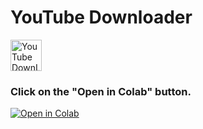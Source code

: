 # YouTube Downloader

<img src="https://upload.wikimedia.org/wikipedia/commons/thumb/0/09/YouTube_full-color_icon_%282017%29.svg/1024px-YouTube_full-color_icon_%282017%29.svg.png" height="50" alt="YouTube DownLoader">

### Click on the "Open in Colab" button.
[![Open in Colab](https://colab.research.google.com/assets/colab-badge.svg)](https://colab.research.google.com/github/rugvedkoshiya/YouTube-Dowanloader/blob/main/YouTube%20Downloader.ipynb)
